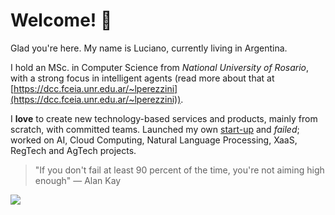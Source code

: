 # Welcome! :wave:

Glad you're here. My name is Luciano, currently living in Argentina.

I hold an MSc. in Computer Science from _National University of Rosario_, with a strong focus in intelligent agents (read more about that at [https://dcc.fceia.unr.edu.ar/~lperezzini](https://dcc.fceia.unr.edu.ar/~lperezzini)). 

I __love__ to create new technology-based services and products, mainly from scratch, with committed teams. Launched my own [start-up](https://prommapp.com) and _failed_; worked on AI, Cloud Computing, Natural Language Processing, XaaS, RegTech and AgTech projects.

> "If you don't fail at least 90 percent of the time, you're not aiming high enough" — Alan Kay

[<img src="https://img.shields.io/badge/LinkedIn-0077B5?style=for-the-badge&logo=linkedin&logoColor=white" />](https://linkedin.com/in/perezzini)
